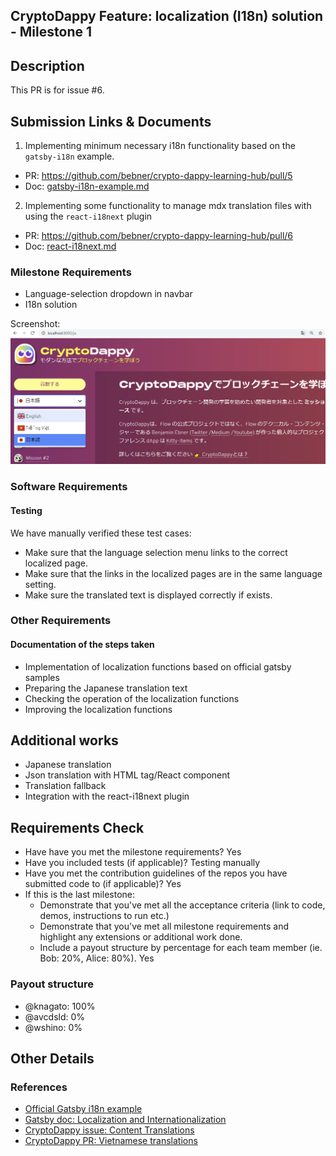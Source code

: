 ## CryptoDappy Feature: localization (I18n) solution - Milestone 1

## Description

This PR is for issue #6.

## Submission Links & Documents

1) Implementing minimum necessary i18n functionality based on the `gatsby-i18n` example.
- PR: https://github.com/bebner/crypto-dappy-learning-hub/pull/5
- Doc: [gatsby-i18n-example.md](gatsby-i18n-example.md)

2) Implementing some functionality to manage mdx translation files with using the `react-i18next` plugin
- PR: https://github.com/bebner/crypto-dappy-learning-hub/pull/6
- Doc: [react-i18next.md](react-i18next.md)

### Milestone Requirements

- Language-selection dropdown in navbar
- I18n solution

Screenshot:
![i18n dropdown screenshot](cryptodappy-i18n-dropdown.png)

### Software Requirements

#### Testing

We have manually verified these test cases:

- Make sure that the language selection menu links to the correct localized page.
- Make sure that the links in the localized pages are in the same language setting.
- Make sure the translated text is displayed correctly if exists.

### Other Requirements

#### Documentation of the steps taken

- Implementation of localization functions based on official gatsby samples
- Preparing the Japanese translation text
- Checking the operation of the localization functions
- Improving the localization functions

## Additional works

- Japanese translation
- Json translation with HTML tag/React component
- Translation fallback
- Integration with the react-i18next plugin

## Requirements Check

- Have have you met the milestone requirements? Yes
- Have you included tests (if applicable)? Testing manually
- Have you met the contribution guidelines of the repos you have submitted code to (if applicable)? Yes
- If this is the last milestone:
  - Demonstrate that you've met all the acceptance criteria (link to code, demos, instructions to run etc.)
  - Demonstrate that you've met all milestone requirements and highlight any extensions or additional work done.
  - Include a payout structure by percentage for each team member (ie. Bob: 20%, Alice: 80%). Yes

### Payout structure

- @knagato: 100%
- @avcdsld: 0%
- @wshino: 0%

## Other Details

### References

- [Official Gatsby i18n example](https://github.com/gatsbyjs/gatsby/tree/master/examples/using-i18n)
- [Gatsby doc: Localization and Internationalization](https://www.gatsbyjs.com/docs/how-to/adding-common-features/localization-i18n/)
- [CryptoDappy issue: Content Translations](https://github.com/bebner/crypto-dappy-learning-hub/issues/2)
- [CryptoDappy PR: Vietnamese translations](https://github.com/bebner/crypto-dappy-learning-hub/pull/4)

